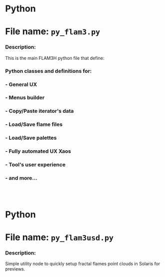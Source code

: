 
# Python
# File name:    `py_flam3.py`
### Description:
This is the main FLAM3H python file that define:

###               Python classes and definitions for:
###               - General UX
###               - Menus builder
###               - Copy/Paste iterator's data
###               - Load/Save flame files
###               - Load/Save palettes
###               - Fully automated UX Xaos
###               - Tool's user experience
###               - and more...

<br>
<br>

# Python
# File name:    `py_flam3usd.py`
### Description:
Simple utility node to quickly setup fractal flames point clouds in Solaris for previews.